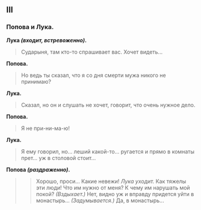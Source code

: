 
## III
### Попова и Лука.

**Лука *(входит, встревоженно)*.**
> Сударыня, там кто-то спрашивает вас. Хочет видеть...

**Попова.**
> Но ведь ты сказал, что я со дня смерти мужа никого не принимаю?

**Лука.**
> Сказал, но он и слушать не хочет, говорит, что очень нужное дело.

**Попова.**
> Я не при-ни-ма-ю!

**Лука.**
> Я ему говорил, но... леший какой-то... ругается и прямо в комнаты прет... уж в столовой стоит...

**Попова *(раздраженно)*.**
>
>> Хорошо, проси... Какие невежи!
> *Лука уходит.*
>> Как тяжелы эти люди! Что им нужно от меня? К чему им нарушать мой покой?
> *(Вздыхает.)*
>> Нет, видно уж и вправду придется уйти в монастырь...
> *(Задумывается.)*
>> Да, в монастырь...
